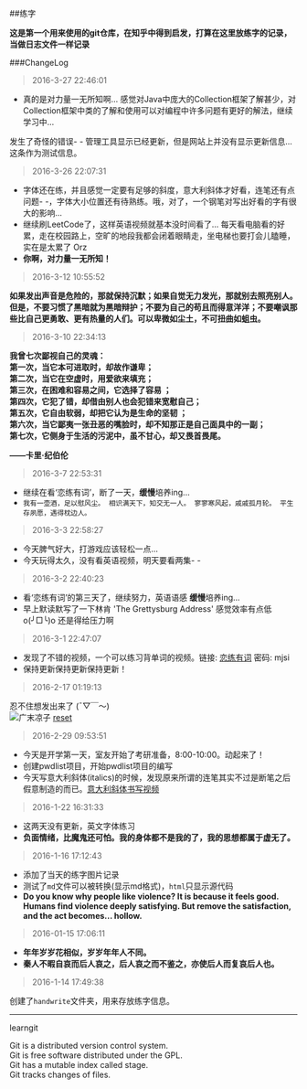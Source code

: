 ##练字 

**这是第一个用来使用的git仓库，在知乎中得到启发，打算在这里放练字的记录，当做日志文件一样记录**

###ChangeLog

>2016-3-27 22:46:01

- 真的是对力量一无所知啊... 感觉对Java中庞大的Collection框架了解甚少，对Collection框架中类的了解和使用可以对编程中许多问题有更好的解法，继续学习中...

发生了奇怪的错误- - 管理工具显示已经更新，但是网站上并没有显示更新信息... 这条作为测试信息。

>2016-3-26 22:07:31

- 字体还在练，并且感觉一定要有足够的斜度，意大利斜体才好看，连笔还有点问题- -，字体大小位置还有待熟练。哦，对了，一个钢笔对写出好看的字有很大的影响...
- 继续刷LeetCode了，这样英语视频就基本没时间看了... 每天看电脑看的好累，走在校园路上，空旷的地段我都会闭着眼睛走，坐电梯也要打会儿瞌睡，实在是太累了 Orz
- **你啊，对力量一无所知！** 

>2016-3-12 10:55:52

**如果发出声音是危险的，那就保持沉默；如果自觉无力发光，那就别去照亮别人。但是，不要习惯了黑暗就为黑暗辩护；不要为自己的苟且而得意洋洋；不要嘲讽那些比自己更勇敢、更有热量的人们。可以卑微如尘土，不可扭曲如蛆虫。**

>2016-3-10 22:34:13


**我曾七次鄙视自己的灵魂：**  
**第一次，当它本可进取时，却故作谦卑；**  
**第二次，当它在空虚时，用爱欲来填充；**  
**第三次，在困难和容易之间，它选择了容易 ；**  
**第四次，它犯了错，却借由别人也会犯错来宽慰自己；**  
**第五次，它自由软弱，却把它认为是生命的坚韧 ；**  
**第六次，当它鄙夷一张丑恶的嘴脸时，却不知那正是自己面具中的一副；**  
**第七次，它侧身于生活的污泥中，虽不甘心，却又畏首畏尾。**  
  
**——卡里·纪伯伦**


>2016-3-7 22:53:31

- 继续在看‘恋练有词’，断了一天，**缓慢**培养ing...
- `我有一壶酒，足以慰风尘。 相识满天下，知交无一人。 寥寥寒风起，戚戚孤月轮。 平生存夙愿，遇得枕边人。`

>2016-3-3 22:58:27

- 今天脾气好大，打游戏应该轻松一点...
- 今天玩得太久，没有看英语视频，明天要看两集- -

>2016-3-2 22:40:23

- 看‘恋练有词’的第三天了，继续努力，英语语感 **缓慢**培养ing...
- 早上默读默写了一下林肯 'The Grettysburg Address' 感觉效率有点低 o(╯□╰)o 还是得给压力啊

>2016-3-1 22:47:07

- 发现了不错的视频，一个可以练习背单词的视频。链接: [恋练有词](http://pan.baidu.com/s/1mhyfCko) 密码: mjsi
- 保持更新保持更新保持更新！

>2016-2-17 01:19:13

忍不住想发出来了 (ˉ▽￣～)   
![广末凉子](http://7xrn7f.com1.z0.glb.clouddn.com/16-3-25/54890767.jpg)
[reset](http://7xnymo.com1.z0.glb.clouddn.com/b787493b79b24afd03dafcca78840a9c_b.jpg)

>2016-2-29 09:53:51

- 今天是开学第一天，室友开始了考研准备，8:00-10:00。动起来了！
- 创建pwdlist项目，开始pwdlist项目的编写
- 今天写意大利斜体(italics)的时候，发现原来所谓的连笔其实不过是断笔之后假意制造的而已。[意大利斜体书写视频](http://v.ku6.com/show/qMIRaRwcOhXInSH-Tnp6RQ...html)

>2016-1-22 16:31:33

- 这两天没有更新，英文字体练习
-  **负面情绪，比魔鬼还可怕。我的身体都不是我的了，我的思想都属于虚无了。**

>2016-1-16 17:12:43

- 添加了当天的练字图片记录
- 测试了`md`文件可以被转换(显示md格式)，`html`只显示源代码
- **Do you know why people like violence? It is because it feels good. Humans find violence deeply satisfying. But remove the satisfaction, and the act becomes... hollow.**



>2016-01-15 17:06:11

- **年年岁岁花相似，岁岁年年人不同。**
- **秦人不暇自哀而后人哀之，后人哀之而不鉴之，亦使后人而复哀后人也。**

>2016-1-14 17:49:38

创建了`handwrite`文件夹，用来存放练字信息。



----

learngit

Git is a distributed version control system.  
Git is free software distributed under the GPL.  
Git has a mutable index called stage.  
Git tracks changes of files.  

